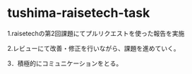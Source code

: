 # tushima-raisetech-task
1.raisetechの第2回課題にてプルリクエストを使った報告を実施

2.レビューにて改善・修正を行いながら、課題を進めていく。

3．積極的にコミュニケーションをとる。
